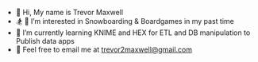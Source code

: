 - 👋 Hi, My name is Trevor Maxwell
- 🏂 🎲 I’m interested in Snowboarding & Boardgames in my past time
- 🌱 I’m currently learning KNIME and HEX for ETL and DB manipulation to Publish data apps
- 📧 Feel free to email me at trevor2maxwell@gmail.com

<!---
Trevor2Maxwell/Trevor2Maxwell is a ✨ special ✨ repository because its `README.md` (this file) appears on your GitHub profile.
You can click the Preview link to take a look at your changes.
--->
